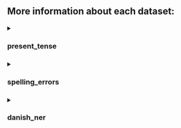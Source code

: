## More information about each dataset:

<details>
<summary><h3>present_tense<h3></summary>


- Every verb is written in present tense, but has two tense: present infinitive (navneform, infinitiv) and present tense (nutid).
- On the left the verb is written in the wrong tense and on the right in the right tense regardless of the issue being a nutids-r.

Load with:
```
df = pd.read_csv("present_tense.csv", encoding="UTF-8", sep="|")
```
</details>
<details>
<summary><h3>spelling_errors<h3></summary>


- Webscrabed and cleaned from [wikipedia](https://da.wikipedia.org/wiki/Wikipedia:Almindelige_stavefejl) and other errors found in other datasets.
- As wikipedia descibes, please notice: Not all occurrences of these words may be spelling errors. For instance, if the word is in a song or book title or part of a proper name for a person, city, or company, it should be left as intended by the author. So, think twice before correcting these spelling errors.

Load with:
```
df = pd.read_csv("spelling_errors.csv", encoding="UTF-8", sep="|")
```

</details>
<details>
<summary><h3>danish_ner<h3></summary>
    

- A large danish NER train, test and validation danish can be found [here](https://huggingface.co/datasets/dane/viewer/default)
- The intention of this is to have another dataset to test NER models. The more datasets avaliable for testing, the easier it is to find tendencies in the models mistakes and get a appropriate accuracy without having to worry about being too impacted by one datasets biases.

Load with:
```
with open("danish_ner.pickle", "rb") as file:
    df = pickle.load(file)

sentences = list(df["sentence"].values)
ner = list(df["ner"].values)
```
</details>
